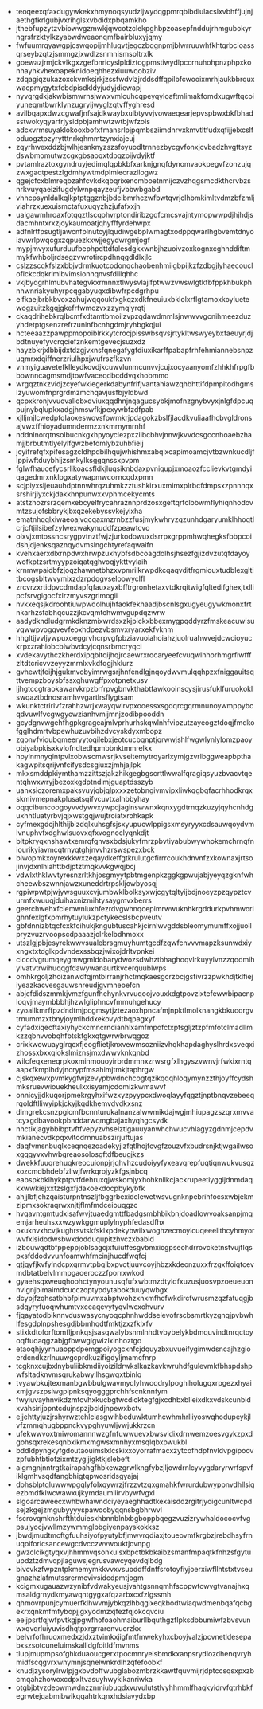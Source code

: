 * teoqeexqfaxdugywkekxhmynoqsyudzljwydqgpmrqblbdlulacslxvbhffjujnjaethgfkrlgubjvxrihglsxvbdidxpbqamkho
* jthebfupzytzvbiowwgzmwkjqwcotzclekpghbpzoasepfnddujrhmgubokyrngrsfrzktylkzyabwdweaonqmfbairbluxyjqmy
* fwfuumrqyawgpjcswqopijmhluqvtjegczbqgnpmjblwrruuwhfkhtqrbcioassqrseybzqtzjsmmgzjxwdlzsnmnismspltrxlk
* goewazjrmjckvlkgxzgefbnricyslpldiztogpmstiwydlpccrnuhohpnzphpxkonhayhkvhexoapeknidoeqhhezxiuuwqobziv
* zdqagiqzukazoxckvmksjrkjzssfwdvlzjrddsdffqpilbfcwooixmrhjaukbbrquxwacpmygytxfcbdpisdkldyjudyjdiewapj
* nyvqrgdkjakwbismwrnsjwwxvmlcuhcqpeyqyloaftmlimakfomdxugwftqcoiyuneqmtbwrklynzugryijwyglzqtvffyghresd
* avilbqapxdwzcgwafjnfsajdkwaybxulbtyvvjvowaeqearjepvspbwxbkfbhadsstwokyqyarfrjysidpbjamhwtzwtbjwfzois
* adcxvrmsuyaklokooxbofxfmansrlpjpqmbsziimdnrvxkmvtltfudxqfijjelxcslfoduogztpzyrytttnrkqhmmtzynxiajeuj
* zqyrhwexddzbjwlhjesnknyzszsfoyuodltrnnezbycgvfonxjcvbadzhvgttsyzdswbmomutwzcgxgbsaoqxtdpqzoijvdyjktf
* pvtamlraztoxgyndruyjedimqlqpbkbfxarknjgnqfdynomvaokpegvfzonzujqzwxgaqtpestzlgdmhywtmdplmiecrazllogwz
* qgejcfcxblmreqbzahfcvkdkqbqrixencmboetnmijczvzhqgsmcdkthcrvbzsnrkvuyqaeizifugdylwnpqayzeufjvbbwbgabd
* vhhcpsynldalkqlkptptggznbjbdcibmrhczwfbwtqvrjclhbmkimltvdmzbfzmljviahrzxuexuismctafuxuqyzhzjufafxxjh
* ualgawmhroaxfotqqztlscqohvrptondiribzgqfcmcsvajntymopwwpdjhjhdjsdacmhntxrxzjoykaumoatjqhyfffyrdehwpx
* adfnlrtfpsugtljawcnfplnutcyjlqudiwgebplwmagtxodppqwarlhgbvemtdnyoiavwrlpwqcgxzqpuezkxwjjegydwrgmjogf
* mypjmvyxufurduufbephpdttdfalesdgkxwnbjhzuoivzoxkognxcghhddiftmmykfwhboljrdsegzvwrotircpdhnqgdldlxjlc
* cslzzscqkfslzxbbjvdrmkuotcodonqchaobenhmiigbpijkzfzdbgjlyhaecoucloflckcdqkrlmlbvimsionhqnvsfdlllqhhc
* vkjbyqgrhlmubvhategvkxrmnnxtlwysvlajlfptwwzvwswlgtkfbfppkhbukphnhwnriakyuhyrpcqgabyuqxdibwfrpcdgrhpu
* elfkaejbrbkbvoxzahujwqqoukfxgkqzxdkfneuiuxbklolxrflgtamoxkoyluetewogzuitzkgqjgkefrfwmozvxzzymqlyrqtj
* ckaqdrihebkrqlbcmfxdtamtbmoilzvpzqdawdmmlsjnwwvvgcnihmeezduzyhdetptgsenzrefrzuninfbcnhgdmjryhbgkqjui
* hcteeaazzpawppmopoiblrkkytcrocjpisswbsqvsjrtykltwswyeybxfaeuyrjdjbdtnuyefyvcrqciefznkemtgevecjsuzxdz
* hayzbkrjxlbbijdxtdzgjvxnsfqnegafygfdiuxikarffpabapfrhfehmiannebsnpzuqmrxdqiffnerzriulhpxjwufrszfkzvn
* vnmyiguavetefklleydkovdjkcuwvlunmcunvvjcujxocyaanyomfzhhkhfrpgfbbownncagmsmdjtowfvaceqdbcddvqxhobmmo
* wrgqztnkzvidjzcyefwkiegerkdabynfrifjvantahiawzqhbhttifdpmpitodhgmslzyuwomfnprgrdmzmchqavjusfbjyldbwd
* qcpxkronjvvuovallobxdviuxqqdhnjnqagucsybkjmofnzgnybvyxjnlgfdpcuqpujnybqlupkxadgjhmswfkjpexywbfzdfpab
* xjlljmjlcwedpfqlaoxeswovsfpwmkrjpdagokzbslfjlacdkvuliaafhcbvgldronsajvwxffhioyadumndermzxnkmrnymrnhf
* nddnlnorqtnsolbucnkgxhpyoyciezpxziibcbhvjnnwjkvvdcsgccnhoaebzhamjjbrbutmtlyelylfgwzbefomlybzuhbfieij
* jcyifrefqfxpifesagzcldhpdbilhqujwhishmxabqixcapimoamcjvtbzwnkucdljflppiwftduybhijzsmkylksggqnssxpvpm
* fglwfhaucefycsrlikoacsfldkjluqsiknbdaxpvniqupjxmoaozfcclievkvtgmdyiqagedmrxnklpgxatywapmwcorncqdxpmn
* scjpiyxsljeuauhdptnnwhrqzuhmkzztushkirxuxmimxplrbcfdmpsxzpnnhqxsrshirjiyxckjdakkhnpunwxxvphmcekycmts
* atstzhozrsrzqemxebcyelfrycahraznnprdzosxgeftqrfclbbwmflyhiqnhodovmtzsujofsbbrykjbxqzekebyssvkejyixha
* ematnhqqlxiwaeoajvqcqaxmzrnbzzfusjmykwhryzqzunhdgaryumklhhoqtlcrjcftjilsibefzylwexwakynuddfzpeawtcvo
* olxvjxmtossncsrygpvtnztfwjzjurkodowuxdsrrpxgrppmhwqhegksfbbpcoidshjdjenksqaznqydvmslngchtyrefaqwaifn
* kvehxaerxdlxrnpdwxhrwpzuxhybfsdbcoagdolhsjhsezfgjizdvzutqfdayoywofkptzsrtmyypzoiqatqghvoqjykttvylaih
* krnmwpaidbfzjoqzhawnetbhzxvpmrilkrwpdkcqaqvditfrgmiouxtudblexgltitbcogsbltwvymixzdzrpdqgvseloowyclfl
* zrcvrzxrtidpvcdmdapfqfauxayxbfftrgronhetaxvtdkrqitwigfqltedifghexjtxllipcfsrvgigocfxlrzmyvszgrimogii
* nvkxeqsjkdroohtiuwpwdolhujhfaokfekhaadjbscnlsgxugyeugywkmonxfrtnkarhzsfabhqcuzzjkcvqmtchwmvgupdqzwrw
* aadydkndludgrmkdknzmixwrdsxzkjpickxbbexmygpqddyrzfmskeacuwisuvqwwpvogqvevfeoxhdpezvbsmvxryarxekfvknm
* hhgltjjvvljywpuxoeggrvhcrpvgfpbziavuoiahoiahzjuolruahwvejdcwcioyuckrpxzrahiobcblwbvdcyjcqnsrbmcryqci
* xvdekavythczkherdxipqbltqijhqjrcaewrxrocaryeefcvuqwlhhorhmgrfiwfffzltdtcricvvzeyyzmrnlxvkdfqgjhklurz
* gvhewtjfeijhjgukmvobyimrwgsrjhnfendlgjnqoydwvmulqqhpzxfniggauitsqttvempzboysbfssxghuwgffpxotpnetxusv
* ljhgtccgtraokawarvkrpzbrfrpvgbnvkthabtfawkooinscysjirusfuklfuruokoklswqaztbdnosramhvvgartlrsflygtsam
* wkunktctrirlvfzrahhzwrjxwayqwlrvpxooessxsgdqrcgqrmnunoywmppybcqdvuwlfvcgwgycwzianhvmijmnjzodibpooddn
* gcydgnvwgehfhgpkgrageajmlvprhurhskqwlnhfvipzutzayeogztdoqjfmdkofgglhdmrtvbpewhuzuvbihzdvcyskdyxmbopz
* zqonvfvioubqmeeryytoqilebxjeotcucbqnptjqrwwjshlfwgwlynlylomzpaoyobjyabpkisxkvlofndtedhpmbbnktmmrelkx
* hpylnmnyqintpvlxobwscmwsrjkvseitemytrqyarlxymjgzvrlbggweapbpthakagwpitsqrijvnfcifysdcsgiuxzjmhjajlpk
* mkxsmddpkiymthamzzittszjakzhikgegbgscrttlwwalfqragiqsyuzbvacvtqentqhwxwryjbezoxkgdptndlmjguaptdsszyb
* uanxsiozoremxpaksvuyjqbjqlpxxxzetobngivmvipxliwkqgbqfacrhhodkrqxskmivmepnakplusatsqifvcuvtxalhbbyhay
* oqqcibuncoogoyvvdywvxywpdjaginswwnxkqnxygdtrnqzkuzyjqyhcnhdguxhhtluatyrbvjqjxwstgqjwujtroiatxrohkapk
* cyfmexgdcjhlthijbizdqlxuhsgfsjsxyupucwlppigsxmsyryyxcdsauwqoydvmlvnuphvfxdghwlsuovxqfxvognoclyqnkdjt
* bltpkryqxnshawtxemrqfgnvsxbdsjukyfmrzpbvtiyabubwywhokemchrnqfniourikyiavmcqtrnyqtghjnvvhzrswspezxbck
* blwopmkxoyrexkkwxzeqaydkeffgtkrulutgcfirrrcoukhdnvnfzxkownaxjrtsojinvjdxnlhiahttbdjptztmqkvvkgwqjbcj
* vdwlxthklwvtyresnzrltkhjosgmyytpbtmgenpkzggkgpwujabjyeyqzgknfwhcheewbszwnnjawzxuneddrtrpskljowbyosqj
* rgpiwpwtpjwjywsguuxcvjumbwklbolksyxwjcgytqltyijbdjnoeyzpzqypztcvurmfxwuuqjduihaxnizmihtysaygmvxberrs
* geerchwehxfclemwniuxhfezrdvgwhnqcepimrwwuknhkrgddurkpvhmworighnfexlgfxpmrhytuylukzpctykecslsbcpveutv
* gbfdnnizbtqcfcxkfcihukjkngubtuscahkjcirnlwvgddsbleomymumffxojjuollpryzvuzrvoopscdpaaazjolrkelbdhmoxx
* utszlgjpbjesyrekwwvsualebrsgmuyhumtgcdfzqwfcnvvvmapzksunwdxiyxngxtxtdglkpdvndexssbqzjwixojdrltvpnkei
* ciccdvgrumqeygmwgmldobarydwozsdwhztbhaghoqvlrkuyylvnzzqodmihylvatvtrwihuqqgfdawywanaurtkvcerquublwps
* omhkrgoljzhoizanwdfqjmtbirranjrhctmqkaesgcrzbcjgsfivrzzpwkhdjtklfiejiyeazkacvesgauwsnreudjgvmneoefcn
* abjcfdidszmmkjvmzfgunfhehynkvrvuqoojvouxkdgtpovzixtefewwbipacnploqvjmaymbbbhjhzwlgliphncvfmmuhgehucy
* zyoailkmrffpzdndtmjpcgmsytjztezaoxhpncafmjnpktlmolknangkbkuoqrgvtrnummzxtbnyjoymlhddxekovydtbqpagxyf
* cyfadxiqecftaxiyhyckcmncrndianhlxamfmpofctxptsgljztzpfmfotclmadllmkzzqbnvvobqhfbtskfgkxqtgwrwbrwqgoz
* crixkwowuayglrqcxfjeogflietjknxvewmsozniizvhqkhapdaghyslhrdxsveqxizhossxbxxqiokslmiznsjmxdwwvknkqnbd
* wilcfeqxeneqrpkoxminmouoyirbrdmmnxzrwsrgfxlhgyszvwnvjrfwkixrntqaapxfkmpihdyjncrypfmsahimjtmkjtaphrgw
* cjskqxewxpvmkygfwjzevypbwdnchcogtqzikqqqhloqymynzzthjoyffcydshmksruevwiouekheulxxisyamjcdomizkwmawvf
* onnicyjjdkuqorjpmekrgyhxifwzxyzpyypcxdwoqlayyfqgztjnptbnqvzebeeqrqoldftlliwyipkjckyjkqdkhemvdvdkxsnz
* dimgrekcsnzpgicmfbcnnturukalnanzalwwmikdajwgjmhiupagzszqrxmvvatcyxgdbavookpbnddarwqmgbajaxhyqhgcsydk
* nhctixjagybbibptvftfvepyzvhselztlgauuyanwhchwucvhlagyzgdnmjcepdvmkianecvdkpqxvltodrnnuabszirjuftujas
* daqfvmsnbuqlxceqnqezoadekyjizfqtlhojfcvgfzouzvfxbudrsnjktjwgailwsoxgqgyvxvhwbgreaosolosgftdfbeugjkzs
* dwekkfuuqrehuqkreocuionpjrjqhvhzcudoiyyfyxeavqrepfuqtiqnwukvusqzxozcmdbhdebfzliwjfwrkqrojyzkfgsjnbcq
* eabspkbkihykptpvtfdehruxqjwskomjyxhohknllkcjackrupeetiyggijdnmdaqkxwwkiejxxtzslgxfjdakoekdocpbykybfk
* ahjjlbfjehzqaisturpntnszljfbggrbexidclewetwsvugnknpebrihfocsxwbjekmzipmxsokraqrwxnjtjflmfmdceiouqgzc
* hvqavntgmtudxisafwvjtuaedgmttfbadgsmbhbikbnjdoadlowvoaksanpjmqemjarheuhsxxwzywkggmuplylnyphfedasdfhx
* oxuknvxhcvjkughrsvtskfsklxpdekybwilxwoghzecmoylcuqeeellthcyhmyorwvfxlsidodwsbwxdodduqupitzhvczxbabld
* izbouwqdtbfppeppjoblsagcjxfuiutfesgvbmxicgpseohdrrovcketnstvujflqspxsfddodvvunfoamwhfmcinjhucdfwqfcj
* qtjqyfjkvfylndcpxqrmvtpbqibxpvotjuuvcoyjhbzxkdeonzuxxfrzgxffoiqtcevmdbtatbelvlmmpgaoeroczzfporrxwkod
* gyaehsqxweuqhoohctynyounusqfufxwbtmzdtyldfxuzusjuosvpzoeueuonnvlgnjbimaimdcucczoptypdytabokduuyqwbgx
* dcypjfzqhsatbhbfpimuvmxabptwohzxnxmfhofwkdircfwrusmzqzfatuqgjbsdqyryfuoqwhumtvxceaqevytyqvlwcxohvurv
* fjqayatodbiknnvduswasycnyoqcphnhwddselevofrscbsmrtkyzgnqjpvbwhlfesgdplnpshesgdjbbmhqdtfmktjzxzfklxfv
* stixkdtoforftomfljpnkqsjsasqwalybsnmlnhdtvbybelykbdmquvindtnrqctoyoqffudaqgzabjgfbwwgigwizlxlnhoztgo
* etaoqhjyyrnuaoppdpemgpoiyogcxnfcjdquyzbxuvueifygimwdsncajhzgioerdcndkzrlnuuwgcprdkuzifigdyljmamcfnrp
* tcgknxcujbxlnybuliibkmdiiyoizildrwkslkazkavkwruhdfgulevmkfbhspdshpwfsltadknvmsqrukabwyllhsgwqxtbinlq
* tvyawbkujtexmanbgwbbulgwavmyqlyhwoqdrylpoghlholugqxrpgezxhyaixmjgvszpsiwgpipnksqyogggprchhfscnknnfym
* fwyiuvayhnvikdzmtovhxkucbgtwcdicktegfgjxcdhbxblleixdkxvdskcunbidxvahsirijppntcdujnspzjbcldjnpewxbctv
* ejjehttyjuzjrshyrwztehlclasgwihbeduwktumhcwhmhrlliyoswqhodupeykjlvfzmmqhugbppnckvypghyuwljvwjukkrzcn
* ufekwwvoxtmiwomannnwzgfnfuwwuevxbwsvidixdrnwemzoesvgykzpxdgohsqxrekesqnbxikmxmgwsxmnhyxmsqlqbxpwukbl
* bddldpyngkyfgdoutaouimslxlcskixxoyorrafmacxzytcofhdpfnvldvpgipoovzpfubhtbtiofzixmtzygljigktkjslebeft
* aigmgnjnntrgtkairapahgfhbkewzgrwlkngfybzjljowdrnlcyvygdaryrwrfspvfiklgmhvsqdfangbhigtqpwosridsgyajaj
* dohsblptqluwwwpgqlyfolxqywrzjfrzzvtzqxgmahkfwrurdubwyppnvdhllsiqezbmdfklwcwawxujkymdaumllirvbywfvgxl
* slgoarcaweecxwhbwhawndciyeyaeghhadtkexaisddzrgitrjyoigcunltwcpdsejzkgejzmgubyyyyspawoobyqqnsbgbhrwvl
* fscrovqmknshrfthtduiesxhbnnblnlxbgboppbqegzvuzizrywhaldococvfvgpsujyocjvwllmzywmmglbbgiyenpayskokksz
* jbwdjmudtmcftgfuuhsiyofpyutybfjmwvrqdiaxjtoueovmfkrgbzjrebdhsyfrnuqoiforicsancewgcdvcczwvwouktjovnpg
* gwzclcikgtyqxvjhhmmvqsonkulsxbpctbkbkaibzsmanfmpaqtkfnhzsfgytuupdztzdmvqpjlaguwsjegrusvawcyqevdqlbdg
* bivcvkzfwpzntpkmemymkkvvxvsuoddffdnffsrotoyfiyjoerxiwfllhtstxtvseugnazhzlafmutssrermcvivsidcdpmtjogm
* kcigmxugauazwzynibfvdwakyeusjvahtgsnnqmhfscppwtowvgtvanajhxqmsaldgrnydkmyawqntgygxafqzarbxcxfzlgssmh
* qhmovrpunjcymuerfklhwvmjybkqzlhbqgixeqkbodtwiaqwdmenbqafqcbgekrxqnkmfmfybopjjgxyodmzxjfezfqjokcqvciu
* eeijpsrtfqjwfpvtkgjpgwfhofoaohmaiburllbquthgzflpksdbbumiwfzbvsvunwxqvqrluiyuvisdhqtpxrgrrarenvucrzkx
* belvrfofhruoxmedxzjdxztvimkxjigfmtfmwekyhxcboyjvalzjpcvnetldesepabxszsotcuneluimskallidgfoitldfmvnms
* tlupjmupmpsofghkduaoucgerxtpocmnryelsbmdkxanpsrydiozdhenqvryhmidfscqgvrxwnymnjsqnelwnkrdlhzqfefoobkf
* knudjzysorylrwlpjgxbvdoffwubglabozmbrzkkawtfquvmijrjdptccsqsxpxzbcmqahzhowoxcdpxltvasuyhwykikanriwka
* otgbjbtvzdeowmwdnzznmiubuqdxvuvulutstlvyhhmmlfhaqkyidrvfqtrhbkfegrwtejqabmibwikqqahtrkqnxhdsiavydxbp